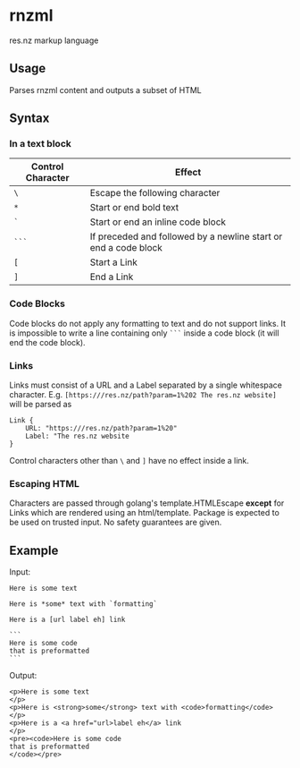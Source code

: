 # rnzml
res.nz markup language

## Usage

Parses rnzml content and outputs a subset of HTML

## Syntax

### In a text block

| Control Character | Effect |
|-------------------|--------|
| `\` | Escape the following character |
| `*` | Start or end bold text |
| `` ` `` | Start or end an inline code block |
| ```` ``` ```` | If preceded and followed by a newline start or end a code block |
| `[` | Start a Link |
| `]` | End a Link |

### Code Blocks

Code blocks do not apply any formatting to text and do not support links. It is impossible to write a line containing only ```` ``` ```` inside a code block (it will end the code block).

### Links

Links must consist of a URL and a Label separated by a single whitespace character. E.g. `[https:///res.nz/path?param=1%202 The res.nz website]` will be parsed as
```
Link {
    URL: "https:///res.nz/path?param=1%20"
    Label: "The res.nz website
}
```
Control characters other than `\` and `]` have no effect inside a link.

### Escaping HTML

Characters are passed through golang's template.HTMLEscape **except** for Links which are rendered using an html/template. Package is expected to be used on trusted input. No safety guarantees are given.

## Example

Input:
````
Here is some text

Here is *some* text with `formatting`

Here is a [url label eh] link

```
Here is some code
that is preformatted
```
````
Output:
```
<p>Here is some text
</p>
<p>Here is <strong>some</strong> text with <code>formatting</code>
</p>
<p>Here is a <a href="url>label eh</a> link
</p>
<pre><code>Here is some code
that is preformatted
</code></pre>
```
